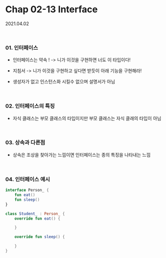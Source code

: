 # Chap 02-13 Interface

2021.04.02

<br>

### 01. 인터페이스

* 인터페이스는 약속 ! -> 니가 이것을 구현하면 너도 이 타입이다!

* 지침서 -> 니가 이것을 구현하고 싶다면 받듯이 아래 기능을 구현해라!

* 생성자가 없고 인스턴스화 시킬수 없으며 설명서가 아님

<br>

### 02. 인터페이스의 특징

* 자식 클래스는 부모 클래스의 타입이지만 부모 클래스는 자식 클래의 타입이 아님

<br>

### 03. 상속과 다른점

* 상속은 조상을 찾아가는 느낌이면 인터페이스는 종의 특징을 나타내는 느낌

<br>

### 04. 인터페이스 예시

```kotlin
interface Person_ {
    fun eat()
    fun sleep()
}

class Student_ : Person_ {
    override fun eat() {

    }

    override fun sleep() {

    }
}
```